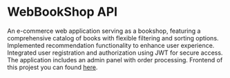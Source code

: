# WebBookShop API

An e-commerce web application serving as a bookshop, featuring a comprehensive catalog of books with flexible filtering and sorting options. Implemented recommendation functionality to enhance user experience. Integrated user registration and authorization using JWT for secure access. The application includes an admin panel with order processing. Frontend of this projest you can found [here](https://github.com/AdrianFoxy/WebBookShopUI). 

